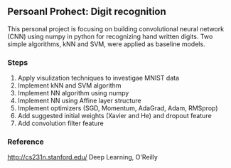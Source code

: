 ## Persoanl Prohect: Digit recognition

This personal project is focusing on building convolutional neural network (CNN) using numpy in python for recognizing hand written digits. Two simple algorithms, kNN and SVM, were applied as baseline models. 

### Steps

1. Apply visulization techniques to investigae MNIST data
2. Implement kNN and SVM algorithm
3. Implement NN algorithm using numpy
4. Implement NN using Affine layer structure
5. Implement optimizers (SGD, Momentum, AdaGrad, Adam, RMSprop)
6. Add suggested initial weights (Xavier and He) and dropout feature
7. Add convolution filter feature

### Reference
http://cs231n.stanford.edu/
Deep Learning, O'Reilly
